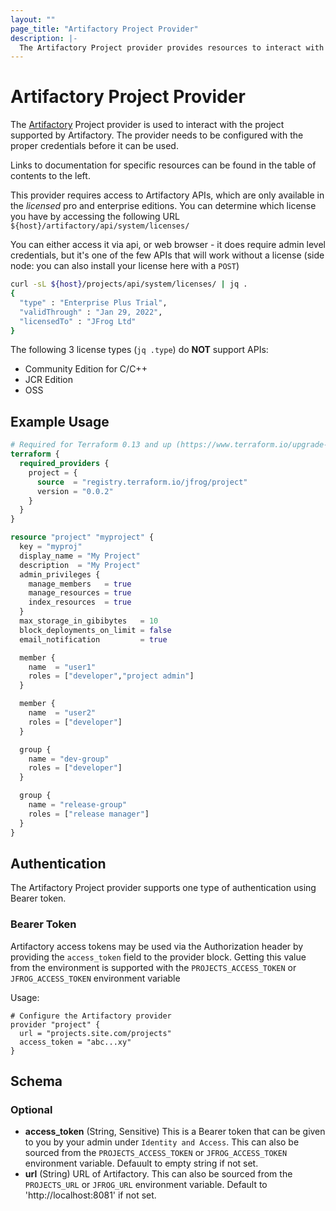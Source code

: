 ```yaml
---
layout: ""
page_title: "Artifactory Project Provider"
description: |-
  The Artifactory Project provider provides resources to interact with project supported by Artifactory.
---
```


# Artifactory Project Provider

The [Artifactory](https://jfrog.com/artifactory/) Project provider is used to interact with the project supported by Artifactory. The provider needs to be configured with the proper credentials before it can be used.

Links to documentation for specific resources can be found in the table of contents to the left.

This provider requires access to Artifactory APIs, which are only available in the _licensed_ pro and enterprise editions. You can determine which license you have by accessing the following URL `${host}/artifactory/api/system/licenses/`

You can either access it via api, or web browser - it does require admin level credentials, but it's one of the few APIs that will work without a license (side node: you can also install your license here with a `POST`)

```bash
curl -sL ${host}/projects/api/system/licenses/ | jq .
{
  "type" : "Enterprise Plus Trial",
  "validThrough" : "Jan 29, 2022",
  "licensedTo" : "JFrog Ltd"
}
```

The following 3 license types (`jq .type`) do **NOT** support APIs:
- Community Edition for C/C++
- JCR Edition
- OSS

## Example Usage

```terraform
# Required for Terraform 0.13 and up (https://www.terraform.io/upgrade-guides/0-13.html)
terraform {
  required_providers {
    project = {
      source  = "registry.terraform.io/jfrog/project"
      version = "0.0.2"
    }
  }
}

resource "project" "myproject" {
  key = "myproj"
  display_name = "My Project"
  description  = "My Project"
  admin_privileges {
    manage_members   = true
    manage_resources = true
    index_resources  = true
  }
  max_storage_in_gibibytes   = 10
  block_deployments_on_limit = false
  email_notification         = true

  member {
    name  = "user1"
    roles = ["developer","project admin"]
  }

  member {
    name  = "user2"
    roles = ["developer"]
  }

  group {
    name = "dev-group"
    roles = ["developer"]
  }

  group {
    name = "release-group"
    roles = ["release manager"]
  }
}
```

## Authentication

The Artifactory Project provider supports one type of authentication using Bearer token.

### Bearer Token
Artifactory access tokens may be used via the Authorization header by providing the `access_token` field to the provider block. Getting this value from the environment is supported with the `PROJECTS_ACCESS_TOKEN` or `JFROG_ACCESS_TOKEN` environment variable

Usage:
```hcl
# Configure the Artifactory provider
provider "project" {
  url = "projects.site.com/projects"
  access_token = "abc...xy"
}
```

<!-- schema generated by tfplugindocs -->
## Schema

### Optional

- **access_token** (String, Sensitive) This is a Bearer token that can be given to you by your admin under `Identity and Access`. This can also be sourced from the `PROJECTS_ACCESS_TOKEN` or `JFROG_ACCESS_TOKEN` environment variable. Defauult to empty string if not set.
- **url** (String) URL of Artifactory. This can also be sourced from the `PROJECTS_URL` or `JFROG_URL` environment variable. Default to 'http://localhost:8081' if not set.
